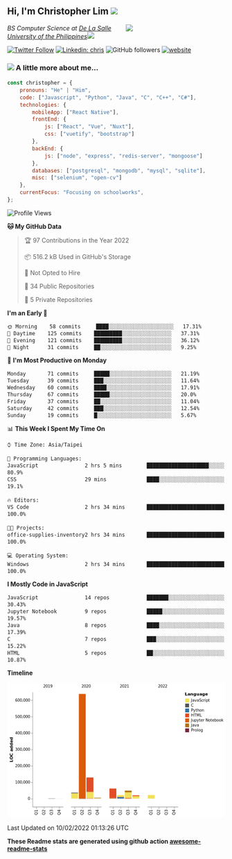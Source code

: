 <h2>Hi, I'm Christopher Lim <img src="https://media3.giphy.com/media/r3SVtaGUukD5V6UjzP/giphy.gif" width="50" /></h2>
<img align='right' src="https://media.giphy.com/media/M9gbBd9nbDrOTu1Mqx/giphy.gif" width="230">
<p><em>BS Computer Science at <a href="https://www.dlsu.edu.ph/">De La Salle University of the Philippines</a><img src="https://media.giphy.com/media/WUlplcMpOCEmTGBtBW/giphy.gif" width="30"> 
</em></p>

[![Twitter Follow](https://img.shields.io/twitter/follow/ClovesJL?label=Follow)](https://twitter.com/intent/follow?screen_name=ClovesJL)
[![Linkedin: chris](https://img.shields.io/badge/-chris-blue?style=flat-square&logo=Linkedin&logoColor=white&link=https://www.linkedin.com/in/christopher-lim-122831183/)](https://www.linkedin.com/in/christopher-lim-122831183/)
![GitHub followers](https://img.shields.io/github/followers/cc-visionary?label=Follow&style=social)
[![website](https://img.shields.io/badge/Website-46a2f1.svg?&style=flat-square&logo=Google-Chrome&logoColor=white&link=http://christopherlim.surge.sh/)](http://christopherlim.surge.sh/)

### <img src="https://media.giphy.com/media/VgCDAzcKvsR6OM0uWg/giphy.gif" width="50"> A little more about me...  

```javascript
const christopher = {
    pronouns: "He" | "Him",
    code: ["Javascript", "Python", "Java", "C", "C++", "C#"],
    technologies: {
        mobileApp: ["React Native"],
        frontEnd: {
            js: ["React", "Vue", "Nuxt"],
            css: ["vuetify", "bootstrap"]
        },
        backEnd: {
            js: ["node", "express", "redis-server", "mongoose"]
        },
        databases: ["postgresql", "mongodb", "mysql", "sqlite"],
        misc: ["selenium", "open-cv"]
    },
    currentFocus: "Focusing on schoolworks",
};
```

<!--START_SECTION:waka-->
![Profile Views](http://img.shields.io/badge/Profile%20Views-0-blue)

**🐱 My GitHub Data** 

> 🏆 97 Contributions in the Year 2022
 > 
> 📦 516.2 kB Used in GitHub's Storage 
 > 
> 🚫 Not Opted to Hire
 > 
> 📜 34 Public Repositories 
 > 
> 🔑 5 Private Repositories  
 > 
**I'm an Early 🐤** 

```text
🌞 Morning    58 commits     ████░░░░░░░░░░░░░░░░░░░░░   17.31% 
🌆 Daytime    125 commits    █████████░░░░░░░░░░░░░░░░   37.31% 
🌃 Evening    121 commits    █████████░░░░░░░░░░░░░░░░   36.12% 
🌙 Night      31 commits     ██░░░░░░░░░░░░░░░░░░░░░░░   9.25%

```
📅 **I'm Most Productive on Monday** 

```text
Monday       71 commits     █████░░░░░░░░░░░░░░░░░░░░   21.19% 
Tuesday      39 commits     ███░░░░░░░░░░░░░░░░░░░░░░   11.64% 
Wednesday    60 commits     ████░░░░░░░░░░░░░░░░░░░░░   17.91% 
Thursday     67 commits     █████░░░░░░░░░░░░░░░░░░░░   20.0% 
Friday       37 commits     ██░░░░░░░░░░░░░░░░░░░░░░░   11.04% 
Saturday     42 commits     ███░░░░░░░░░░░░░░░░░░░░░░   12.54% 
Sunday       19 commits     █░░░░░░░░░░░░░░░░░░░░░░░░   5.67%

```


📊 **This Week I Spent My Time On** 

```text
⌚︎ Time Zone: Asia/Taipei

💬 Programming Languages: 
JavaScript               2 hrs 5 mins        ████████████████████░░░░░   80.9% 
CSS                      29 mins             ████░░░░░░░░░░░░░░░░░░░░░   19.1%

🔥 Editors: 
VS Code                  2 hrs 34 mins       █████████████████████████   100.0%

🐱‍💻 Projects: 
office-supplies-inventory2 hrs 34 mins       █████████████████████████   100.0%

💻 Operating System: 
Windows                  2 hrs 34 mins       █████████████████████████   100.0%

```

**I Mostly Code in JavaScript** 

```text
JavaScript               14 repos            ███████░░░░░░░░░░░░░░░░░░   30.43% 
Jupyter Notebook         9 repos             █████░░░░░░░░░░░░░░░░░░░░   19.57% 
Java                     8 repos             ████░░░░░░░░░░░░░░░░░░░░░   17.39% 
C                        7 repos             ███░░░░░░░░░░░░░░░░░░░░░░   15.22% 
HTML                     5 repos             ██░░░░░░░░░░░░░░░░░░░░░░░   10.87%

```


**Timeline**

![Chart not found](https://raw.githubusercontent.com/cc-visionary/cc-visionary/master/charts/bar_graph.png) 


 Last Updated on 10/02/2022 01:13:26 UTC
<!--END_SECTION:waka-->

**These Readme stats are generated using github action [awesome-readme-stats](https://github.com/anmol098/waka-readme-stats)**
